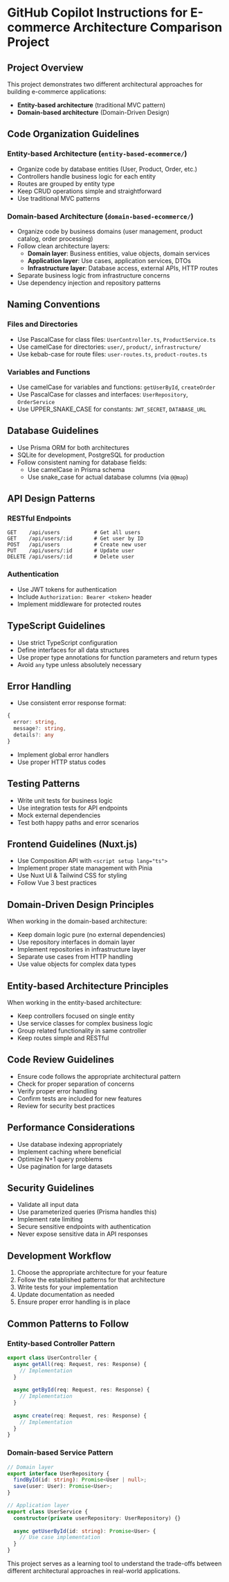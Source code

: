 # GitHub Copilot Instructions for E-commerce Architecture Comparison Project

## Project Overview
This project demonstrates two different architectural approaches for building e-commerce applications:
- **Entity-based architecture** (traditional MVC pattern)
- **Domain-based architecture** (Domain-Driven Design)

## Code Organization Guidelines

### Entity-based Architecture (`entity-based-ecommerce/`)
- Organize code by database entities (User, Product, Order, etc.)
- Controllers handle business logic for each entity
- Routes are grouped by entity type
- Keep CRUD operations simple and straightforward
- Use traditional MVC patterns

### Domain-based Architecture (`domain-based-ecommerce/`)
- Organize code by business domains (user management, product catalog, order processing)
- Follow clean architecture layers:
  - **Domain layer**: Business entities, value objects, domain services
  - **Application layer**: Use cases, application services, DTOs
  - **Infrastructure layer**: Database access, external APIs, HTTP routes
- Separate business logic from infrastructure concerns
- Use dependency injection and repository patterns

## Naming Conventions

### Files and Directories
- Use PascalCase for class files: `UserController.ts`, `ProductService.ts`
- Use camelCase for directories: `user/`, `product/`, `infrastructure/`
- Use kebab-case for route files: `user-routes.ts`, `product-routes.ts`

### Variables and Functions
- Use camelCase for variables and functions: `getUserById`, `createOrder`
- Use PascalCase for classes and interfaces: `UserRepository`, `OrderService`
- Use UPPER_SNAKE_CASE for constants: `JWT_SECRET`, `DATABASE_URL`

## Database Guidelines
- Use Prisma ORM for both architectures
- SQLite for development, PostgreSQL for production
- Follow consistent naming for database fields:
  - Use camelCase in Prisma schema
  - Use snake_case for actual database columns (via `@@map`)

## API Design Patterns

### RESTful Endpoints
```
GET    /api/users           # Get all users
GET    /api/users/:id       # Get user by ID
POST   /api/users           # Create new user
PUT    /api/users/:id       # Update user
DELETE /api/users/:id       # Delete user
```

### Authentication
- Use JWT tokens for authentication
- Include `Authorization: Bearer <token>` header
- Implement middleware for protected routes

## TypeScript Guidelines
- Use strict TypeScript configuration
- Define interfaces for all data structures
- Use proper type annotations for function parameters and return types
- Avoid `any` type unless absolutely necessary

## Error Handling
- Use consistent error response format:
```typescript
{
  error: string,
  message?: string,
  details?: any
}
```
- Implement global error handlers
- Use proper HTTP status codes

## Testing Patterns
- Write unit tests for business logic
- Use integration tests for API endpoints
- Mock external dependencies
- Test both happy paths and error scenarios

## Frontend Guidelines (Nuxt.js)
- Use Composition API with `<script setup lang="ts">`
- Implement proper state management with Pinia
- Use Nuxt UI & Tailwind CSS for styling
- Follow Vue 3 best practices

## Domain-Driven Design Principles
When working in the domain-based architecture:
- Keep domain logic pure (no external dependencies)
- Use repository interfaces in domain layer
- Implement repositories in infrastructure layer
- Separate use cases from HTTP handling
- Use value objects for complex data types

## Entity-based Architecture Principles
When working in the entity-based architecture:
- Keep controllers focused on single entity
- Use service classes for complex business logic
- Group related functionality in same controller
- Keep routes simple and RESTful

## Code Review Guidelines
- Ensure code follows the appropriate architectural pattern
- Check for proper separation of concerns
- Verify proper error handling
- Confirm tests are included for new features
- Review for security best practices

## Performance Considerations
- Use database indexing appropriately
- Implement caching where beneficial
- Optimize N+1 query problems
- Use pagination for large datasets

## Security Guidelines
- Validate all input data
- Use parameterized queries (Prisma handles this)
- Implement rate limiting
- Secure sensitive endpoints with authentication
- Never expose sensitive data in API responses

## Development Workflow
1. Choose the appropriate architecture for your feature
2. Follow the established patterns for that architecture
3. Write tests for your implementation
4. Update documentation as needed
5. Ensure proper error handling is in place

## Common Patterns to Follow

### Entity-based Controller Pattern
```typescript
export class UserController {
  async getAll(req: Request, res: Response) {
    // Implementation
  }
  
  async getById(req: Request, res: Response) {
    // Implementation
  }
  
  async create(req: Request, res: Response) {
    // Implementation
  }
}
```

### Domain-based Service Pattern
```typescript
// Domain layer
export interface UserRepository {
  findById(id: string): Promise<User | null>;
  save(user: User): Promise<User>;
}

// Application layer
export class UserService {
  constructor(private userRepository: UserRepository) {}
  
  async getUserById(id: string): Promise<User> {
    // Use case implementation
  }
}
```

This project serves as a learning tool to understand the trade-offs between different architectural approaches in real-world applications.
